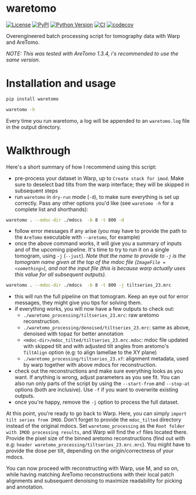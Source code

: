 # waretomo

[![License](https://img.shields.io/pypi/l/waretomo.svg?color=green)](https://github.com/brisvag/waretomo/raw/main/LICENSE)
[![PyPI](https://img.shields.io/pypi/v/waretomo.svg?color=green)](https://pypi.org/project/waretomo)
[![Python Version](https://img.shields.io/pypi/pyversions/waretomo.svg?color=green)](https://python.org)
[![CI](https://github.com/brisvag/waretomo/actions/workflows/ci.yml/badge.svg)](https://github.com/brisvag/waretomo/actions/workflows/ci.yml)
[![codecov](https://codecov.io/gh/brisvag/waretomo/branch/main/graph/badge.svg)](https://codecov.io/gh/brisvag/waretomo)

Overengineered batch processing script for tomography data with Warp and AreTomo.

_NOTE: This was tested with AreTomo 1.3.4, i's recommended to use the same version._

# Installation and usage

```bash
pip install waretomo
```

```bash
waretomo -h
```

Every time you run waretomo, a log will be appended to an `waretomo.log` file in the output directory.

# Walkthrough

Here's a short summary of how I recommend using this script:

- pre-process your dataset in Warp, up to `Create stack for imod`. Make sure to deselect bad tilts from the warp interface; they will be skipped in subsequent steps
- run `waretomo` in `dry-run` mode (`-d`), to make sure everything is set up correctly. Pass any other options you'd like (see `waretomo -h` for a complete list and shorthands):
```bash
waretomo . --mdoc-dir ./mdocs  -b 8 -t 800 -d
```
- follow error messages if any arise (you may have to provide the path to the `AreTomo` executable with `--aretomo`, for example)
- once the above command works, it will give you a summary of inputs and of the upcoming pipeline. It's time to try to run it on a single tomogram, using `-j` (`--just`). _Note that the name to provide to `-j` is the tomogram name given at the top of the mdoc file (`ImageFile = <something>`), and not the input file (this is because warp actually uses this value for all subsequent outputs)._
```bash
waretomo . --mdoc-dir ./mdocs  -b 8 -t 800 -j tiltseries_23.mrc
```
- this will run the full pipeline on that tomogram. Keep an eye out for error messages, they might give you tips for solving them.
- if everything works, you will now have a few outputs to check out:
    - `./waretomo_processing/tiltseries_23.mrc`: raw aretomo reconstruction.
    - `./waretomo_processing/denoised/tiltseries_23.mrc`: same as above, denoised with topaz for better annotation
    - `<mdoc-dir>/mdoc_tilted/tiltseries_23.mrc.mdoc`: mdoc file updated with skipped tilt and with adjusted tilt angles from aretomo's `TiltAlign` option (e.g: to align lamellae to the XY plane)
    - `./waretomo_processing/tiltseries_23.xf`: alignment metadata, used by warp together with above mdocs for reconstruction.
- check out the reconstructions and make sure everything looks as you want. If anything is wrong, adjust parameters as you see fit. You can also run only parts of the script by using the `--start-from` and `--stop-at` options (both are inclusive). Use `-f` if you want to overwrite existing outputs.
- once you're happy, remove the `-j` option to process the full dataset.

At this point, you're ready to go back to Warp. Here, you can simply `import tilt series from IMOD`. Don't forget to provide the `mdoc_tilted` directory instead of the original mdocs. Set `waretomo_processing` as the `Root folder with IMOD processing results`, and Warp will find the `xf` files located there. Provide the pixel size of the binned aretomo reconstructions (find out with e.g: `header waretomo_processing/tiltseries_23.mrc.mrc`). You might have to provide the dose per tilt, depending on the origin/correctness of your mdocs.

You can now proceed with reconstructing with Warp, use M, and so on, while having matching AreTomo reconstructions with their local patch alignments and subsequent denoising to maximize readability for picking and annotation.
